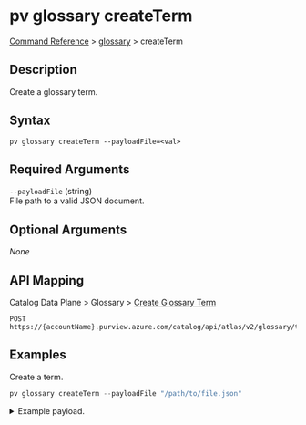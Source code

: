 # pv glossary createTerm
[Command Reference](../../../README.md#command-reference) > [glossary](./main.md) > createTerm

## Description
Create a glossary term.

## Syntax
```
pv glossary createTerm --payloadFile=<val>
```

## Required Arguments
`--payloadFile` (string)  
File path to a valid JSON document.

## Optional Arguments
*None*

## API Mapping
Catalog Data Plane > Glossary > [Create Glossary Term](https://docs.microsoft.com/en-us/rest/api/purview/catalogdataplane/glossary/create-glossary-term)
```
POST https://{accountName}.purview.azure.com/catalog/api/atlas/v2/glossary/term
```

## Examples
Create a term.
```powershell
pv glossary createTerm --payloadFile "/path/to/file.json"
```
<details><summary>Example payload.</summary>
<p>

```json
{
    "anchor": {
        "glossaryGuid": "125e2575-5823-4887-89f0-ff03a70f7c3a"
    },
    "longDescription": "This is a basic term definition with no parent.",
    "name": "My Basic Term"
}
```
</p>
</details>